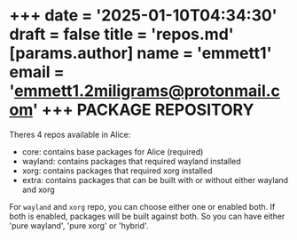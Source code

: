 +++
date = '2025-01-10T04:34:30'
draft = false
title = 'repos.md'
[params.author]
  name = 'emmett1'
  email = 'emmett1.2miligrams@protonmail.com'
+++
PACKAGE REPOSITORY
==================

Theres 4 repos available in Alice:

- core: contains base packages for Alice (required)
- wayland: contains packages that required wayland installed
- xorg: contains packages that required xorg installed
- extra: contains packages that can be built with or without either wayland and xorg

For `wayland` and `xorg` repo, you can choose either one or enabled both. If both is enabled, packages will be built against both. So you can have either 'pure wayland', 'pure xorg' or 'hybrid'.